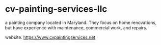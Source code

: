 # cv-painting-services-llc

a painting company located in Maryland. They focus on home renovations,
but have experience with maintenance, commercial work, and repairs.

website: 
https://www.cvpaintingservices.net